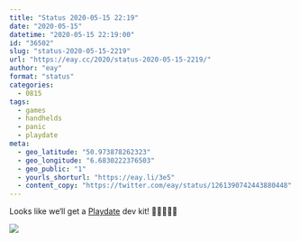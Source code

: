 ```yaml
---
title: "Status 2020-05-15 22:19"
date: "2020-05-15"
datetime: "2020-05-15 22:19:00"
id: "36502"
slug: "status-2020-05-15-2219"
url: "https://eay.cc/2020/status-2020-05-15-2219/"
author: "eay"
format: "status"
categories:
  - 0815
tags:
  - games
  - handhelds
  - panic
  - playdate
meta:
  - geo_latitude: "50.973878262323"
  - geo_longitude: "6.6830222376503"
  - geo_public: "1"
  - yourls_shorturl: "https://eay.li/3e5"
  - content_copy: "https://twitter.com/eay/status/1261390742443880448"
---
```


Looks like we‘ll get a [Playdate](https://eay.cc/2019/playdate/) dev kit! 🎉🧑🏻‍💻🤓

![](https://eay.cc/uploads/2020/playdate-paid.png)
